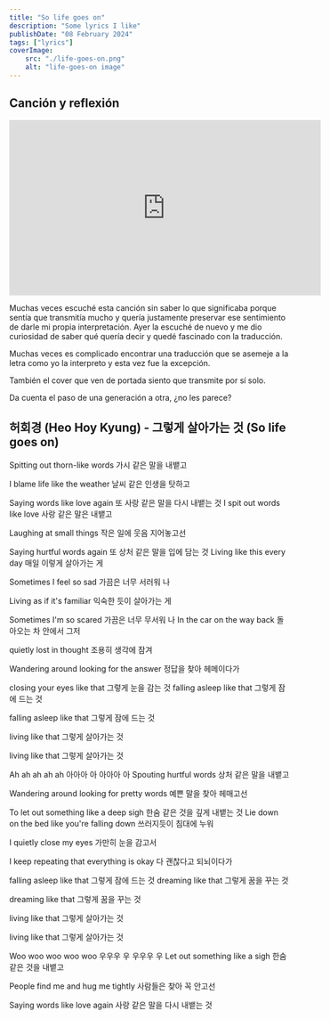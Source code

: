 ```yaml
---
title: "So life goes on"
description: "Some lyrics I like"
publishDate: "08 February 2024"
tags: ["lyrics"]
coverImage: 
    src: "./life-goes-on.png"
    alt: "life-goes-on image"
---
```


## Canción y reflexión

<iframe 
width="560" 
height="315" 
src="https://www.youtube.com/embed/1Qtr8TznwNI?si=s8TpAClz3lm47QiC" 
title="YouTube video player" frameborder="0" allow="accelerometer; 
autoplay; clipboard-write; encrypted-media; gyroscope; picture-in-picture; web-share" allowfullscreen>
</iframe>

Muchas veces escuché esta canción sin saber lo que significaba
porque sentía que transmitía mucho y quería justamente preservar ese sentimiento
de darle mi propia interpretación. Ayer la escuché de nuevo y me dio curiosidad
de saber qué quería decir y quedé fascinado con la traducción.

Muchas veces es complicado encontrar una traducción que se asemeje a la letra
como yo la interpreto y esta vez fue la excepción. 

También el cover que ven de portada siento que transmite por sí solo.

Da cuenta el paso de una generación a otra, ¿no les parece?

## 허회경 (Heo Hoy Kyung) - 그렇게 살아가는 것 (So life goes on)

Spitting out thorn-like words
가시 같은 말을 내뱉고

I blame life like the weather
날씨 같은 인생을 탓하고

Saying words like love again
또 사랑 같은 말을 다시 내뱉는 것
I spit out words like love
사랑 같은 말은 내뱉고

Laughing at small things
작은 일에 웃음 지어놓고선

Saying hurtful words again
또 상처 같은 말을 입에 담는 것
Living like this every day
매일 이렇게 살아가는 게

Sometimes I feel so sad
가끔은 너무 서러워 나

Living as if it's familiar
익숙한 듯이 살아가는 게

Sometimes I'm so scared
가끔은 너무 무서워 나
In the car on the way back
돌아오는 차 안에서 그저

quietly lost in thought
조용히 생각에 잠겨

Wandering around looking for the answer
정답을 찾아 헤메이다가

closing your eyes like that
그렇게 눈을 감는 것
falling asleep like that
그렇게 잠에 드는 것

falling asleep like that
그렇게 잠에 드는 것

living like that
그렇게 살아가는 것

living like that
그렇게 살아가는 것

Ah ah ah ah ah
아아아 아 아아아 아
Spouting hurtful words
상처 같은 말을 내뱉고

Wandering around looking for pretty words
예쁜 말을 찾아 헤매고선

To let out something like a deep sigh
한숨 같은 것을 깊게 내뱉는 것
Lie down on the bed like you're falling down
쓰러지듯이 침대에 누워

I quietly close my eyes
가만히 눈을 감고서

I keep repeating that everything is okay
다 괜찮다고 되뇌이다가

falling asleep like that
그렇게 잠에 드는 것
dreaming like that
그렇게 꿈을 꾸는 것

dreaming like that
그렇게 꿈을 꾸는 것

living like that
그렇게 살아가는 것

living like that
그렇게 살아가는 것

Woo woo woo woo woo
우우우 우 우우우 우
Let out something like a sigh
한숨 같은 것을 내뱉고

People find me and hug me tightly
사람들은 찾아 꼭 안고선

Saying words like love again
사랑 같은 말을 다시 내뱉는 것
